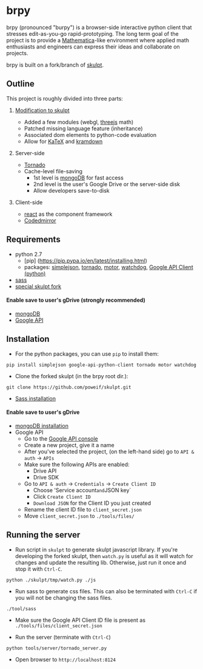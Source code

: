 # brpy #
brpy (pronounced "burpy") is a browser-side interactive python client that stresses edit-as-you-go rapid-prototyping. The long term goal of the project is to provide a [Mathematica](http://www.wolfram.com/mathematica/)-like environment where applied math enthusiasts and engineers can express their ideas and collaborate on projects.

brpy is built on a fork/branch of [skulpt](https://github.com/skulpt/skulpt).

## Outline ##
This project is roughly divided into three parts:

1. [Modification to skulpt](https://github.com/poweif/skulpt)
   - Added a few modules (webgl, [threejs](http://threejs.org/) math)
   - Patched missing language feature (inheritance)
   - Associated dom elements to python-code evaluation
   - Allow for [KaTeX](https://github.com/Khan/KaTeX) and [kramdown](http://kramdown.gettalong.org/)

2. Server-side
   - [Tornado](http://www.tornadoweb.org/en/stable/)
   - Cache-level file-saving
     - 1st level is [mongoDB](http://www.mongodb.org) for fast access
     - 2nd level is the user's Google Drive or the server-side disk
     - Allow developers save-to-disk

3. Client-side
   - [react](http://reactjs.org/) as the component framework
   - [Codedmirror](https://codemirror.net/)

## Requirements ##
- python 2.7
  - [pip] (https://pip.pypa.io/en/latest/installing.html)
  - packages:
    [simplejson](https://pypi.python.org/pypi/simplejson),
    [tornado](https://pypi.python.org/pypi/tornado),
    [motor](https://motor.readthedocs.org/en/stable/installation.html),
    [watchdog](http://pythonhosted.org/watchdog/installation.html),
    [Google API Client (python)](https://developers.google.com/api-client-library/python/start/installation)
- [sass](http://www.sass-lang.com)
- [special skulpt fork](https://github.com/poweif/skulpt)

#### Enable save to user's gDrive (strongly recommended) ####
- [mongoDB](http://www.mongodb.org)
- [Google API](https://console.developers.google.com/)

## Installation ##
- For the python packages, you can use `pip` to install them:
```
pip install simplejson google-api-python-client tornado motor watchdog
```
- Clone the forked skulpt (in the brpy root dir.):
```
git clone https://github.com/poweif/skulpt.git
```
- [Sass installation](http://www.sass-lang.com/install)

#### Enable save to user's gDrive ####
- [mongoDB installation](http://docs.mongodb.org/manual/installation/)
- Google API
  - Go to the [Google API console](https://console.developers.google.com/project)
  - Create a new project, give it a name
  - After you've selected the project, (on the left-hand side) go to `API & auth` -> `APIs`
  - Make sure the following APIs are enabled:
    - Drive API
    - Drive SDK
  - Go to `API & auth` -> `Credentials` -> `Create Client ID`
    - Choose 'Service account` and `JSON key`
    - Click `Create Client ID`
    - `Download JSON` for the Client ID you just created
  - Rename the client ID file to `client_secret.json`
  - Move `client_secret.json` to `./tools/files/`

## Running the server ##
- Run script in `skulpt` to generate skulpt javascript library. If you're developing the forked skulpt, then `watch.py` is useful as it will watch for changes and update the resulting lib. Otherwise, just run it once and stop it with `Ctrl-C`.
```
python ./skulpt/tmp/watch.py ./js
```
- Run sass to generate css files. This can also be terminated with `Ctrl-C` if you will not be changing the sass files.
```
./tool/sass
```

- Make sure the Google API Client ID file is present as `./tools/files/client_secret.json`

- Run the server (terminate with `Ctrl-C`)
```
python tools/server/tornado_server.py
```
- Open browser to `http://localhost:8124`
